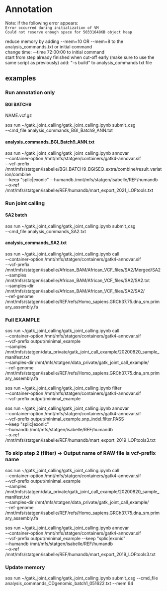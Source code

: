 # Annotation

Note: if the following error appears: \
`Error occurred during initialization of VM` \
`Could not reserve enough space for 50331648KB object heap` 

reduce memory by adding --mem=10 OR --mem=8 to the analysis_commands.txt or initial command \
change time: --time 72:00:00 to initial command \
start from step already finished when cut-off early (make sure to use the same script as previously) add: "-s build" to analysis_commands txt file

## examples 

### Run annotation only

#### BGI BATCH9
NAME.vcf.gz

sos run ~/gatk_joint_calling/gatk_joint_calling.ipynb submit_csg \
    --cmd_file analysis_commands_BGI_Batch9_ANN.txt 

#### analysis_commands_BGI_Batch9_ANN.txt
sos run ~/gatk_joint_calling/gatk_joint_calling.ipynb annovar \
--container-option /mnt/mfs/statgen/containers/gatk4-annovar.sif \
--vcf-prefix /mnt/mfs/statgen/isabelle/BGI_BATCH9_BGISEQ_extra/combine/result_variation/combine \
--keep "splic|exonic" --humandb /mnt/mfs/statgen/isabelle/REF/humandb \
--x-ref /mnt/mfs/statgen/isabelle/REF/humandb/mart_export_2021_LOFtools.txt

### Run joint calling

#### SA2 batch
sos run ~/gatk_joint_calling/gatk_joint_calling.ipynb submit_csg \
    --cmd_file analysis_commands_SA2.txt 
    
#### analysis_commands_SA2.txt 
sos run ~/gatk_joint_calling/gatk_joint_calling.ipynb call \
--container-option /mnt/mfs/statgen/containers/gatk4-annovar.sif \
--vcf-prefix /mnt/mfs/statgen/isabelle/African_BAM/African_VCF_files/SA2/Merged/SA2 \
--samples /mnt/mfs/statgen/isabelle/African_BAM/African_VCF_files/SA2/SA2.txt \
--samples-dir /mnt/mfs/statgen/isabelle/African_BAM/African_VCF_files/SA2/SA2/ \
--ref-genome /mnt/mfs/statgen/isabelle/REF/refs/Homo_sapiens.GRCh37.75.dna_sm.primary_assembly.fa

### Full EXAMPLE
sos run ~/gatk_joint_calling/gatk_joint_calling.ipynb call \
--container-option /mnt/mfs/statgen/containers/gatk4-annovar.sif \
--vcf-prefix output/minimal_example \
--samples /mnt/mfs/statgen/data_private/gatk_joint_call_example/20200820_sample_manifest.txt \
--samples-dir /mnt/mfs/statgen/data_private/gatk_joint_call_example/ \
--ref-genome /mnt/mfs/statgen/isabelle/REF/refs/Homo_sapiens.GRCh37.75.dna_sm.primary_assembly.fa

sos run ~/gatk_joint_calling/gatk_joint_calling.ipynb filter \
--container-option /mnt/mfs/statgen/containers/gatk4-annovar.sif \
--vcf-prefix output/minimal_example

sos run ~/gatk_joint_calling/gatk_joint_calling.ipynb annovar \
--container-option /mnt/mfs/statgen/containers/gatk4-annovar.sif \
--vcf-prefix output/minimal_example.snp_indel.filter.PASS \
--keep "splic|exonic" \
--humandb /mnt/mfs/statgen/isabelle/REF/humandb \
--x-ref /mnt/mfs/statgen/isabelle/REF/humandb/mart_export_2019_LOFtools3.txt

### To skip step 2 (filter) -> Output name of RAW file is vcf-prefix name

sos run ~/gatk_joint_calling/gatk_joint_calling.ipynb call \
--container-option /mnt/mfs/statgen/containers/gatk4-annovar.sif \
--vcf-prefix output/minimal_example \
--samples /mnt/mfs/statgen/data_private/gatk_joint_call_example/20200820_sample_manifest.txt \
--samples-dir /mnt/mfs/statgen/data_private/gatk_joint_call_example/ \
--ref-genome /mnt/mfs/statgen/isabelle/REF/refs/Homo_sapiens.GRCh37.75.dna_sm.primary_assembly.fa

sos run ~/gatk_joint_calling/gatk_joint_calling.ipynb annovar \
--container-option /mnt/mfs/statgen/containers/gatk4-annovar.sif \
--vcf-prefix output/minimal_example --keep "splic|exonic" \
--humandb /mnt/mfs/statgen/isabelle/REF/humandb \
--x-ref /mnt/mfs/statgen/isabelle/REF/humandb/mart_export_2019_LOFtools3.txt

### Update memory

sos run ~/gatk_joint_calling/gatk_joint_calling.ipynb submit_csg --cmd_file analysis_commands_CDgenomic_batch1_051622.txt --mem 64
